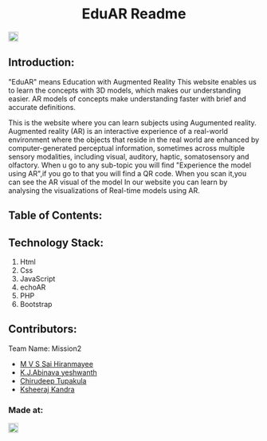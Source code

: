 <h1 align="center">EduAR Readme</h1>
<p align="center">
</p>

<a href="https://hack36.com"> <img src="http://bit.ly/BuiltAtHack36" height=20px> </a>


## Introduction:
"EduAR" means Education with Augmented Reality This website enables us to learn the concepts with 3D models, which makes our understanding easier. AR models of concepts make understanding faster with brief and accurate definitions.

This is the website where you can learn subjects using Augumented reality. Augmented reality (AR) is an interactive experience of a real-world environment where the objects that reside in the real world are enhanced by computer-generated perceptual information, sometimes across multiple sensory modalities, including visual, auditory, haptic, somatosensory and olfactory. When u go to any sub-topic you will find "Experience the model using AR",if you go to that you will find a QR code. When you scan it,you can see the AR visual of the model In our website you can learn by analysing the visualizations of Real-time models using AR.
  
## Table of Contents:

## Technology Stack:
  1) Html
  2) Css
  3) JavaScript
  4) echoAR
  5) PHP
  6) Bootstrap
  

## Contributors:

Team Name: Mission2

* [M V S Sai Hiranmayee](https://github.com/hiranmayee1123)
* [K.J.Abinava yeshwanth](https://github.com/yeshwanthkj)
* [Chirudeep Tupakula](https://github.com/chirudeeptupakula)
* [Ksheeraj Kandra](https://github.com/ksheeraj1161)


### Made at:
<a href="https://hack36.com"> <img src="http://bit.ly/BuiltAtHack36" height=20px> </a>
